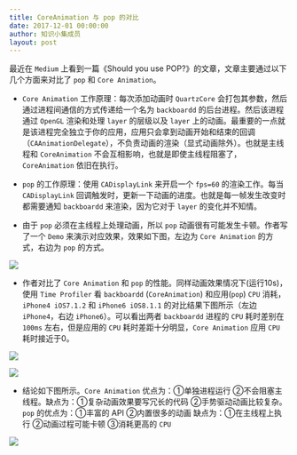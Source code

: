 ```yaml
---
title: CoreAnimation 与 pop 的对比
date: 2017-12-01 00:00:00
author: 知识小集成员
layout: post
---
```


最近在 `Medium` 上看到一篇《Should you use POP?》的文章，文章主要通过以下几个方面来对比了 `pop` 和 `Core Animation`。

* `Core Animation` 工作原理：每次添加动画时 `QuartzCore` 会打包其参数，然后通过进程间通信的方式传递给一个名为 `backboardd` 的后台进程。然后该进程通过 `OpenGL` 渲染和处理 `layer` 的层级以及 `layer` 上的动画。最重要的一点就是该进程完全独立于你的应用，应用只会拿到动画开始和结束的回调（`CAAnimationDelegate`），不负责动画的渲染（显式动画除外）。也就是主线程和 `CoreAnimation` 不会互相影响，也就是即使主线程阻塞了，`CoreAnimation` 依旧在执行。

* `pop` 的工作原理：使用 `CADisplayLink` 来开启一个 `fps=60` 的渲染工作。每当 `CADisplayLink` 回调触发时，更新一下动画的进度。也就是每一帧发生改变时都需要通知 `backboardd` 来渲染，因为它对于 `layer` 的变化并不知情。

* 由于 `pop` 必须在主线程上处理动画，所以 `pop` 动画很有可能发生卡顿。作者写了一个 `Demo` 来演示对应效果，效果如下图，左边为 `Core Animation` 的方式，右边为 `pop` 的方式。

![](https://github.com/southpeak/iOS-tech-set/blob/master/images/2017/12/9-1.gif?raw=true)

* 作者对比了 `Core Animation` 和 `pop` 的性能。同样动画效果情况下(运行10s)，使用 `Time Profiler` 看 `backboardd` (`CoreAnimation`) 和应用(`pop`) `CPU` 消耗，`iPhone4 iOS7.1.2` 和 `iPhone6 iOS8.1.1` 的对比结果下图所示（左边 `iPhone4`，右边 `iPhone6`）。可以看出两者 `backboardd` 进程的 `CPU` 耗时差别在 `100ms` 左右，但是应用的 `CPU` 耗时差距十分明显，`Core Animation` 应用 `CPU` 耗时接近于0。

![](https://github.com/southpeak/iOS-tech-set/blob/master/images/2017/12/9-2.jpg?raw=true)

![](https://github.com/southpeak/iOS-tech-set/blob/master/images/2017/12/9-3.jpg?raw=true)

* 结论如下图所示。`Core Animation` 优点为：①单独进程运行 ②不会阻塞主线程。缺点为：①复杂动画效果要写冗长的代码 ②手势驱动动画比较复杂。 `pop` 的优点为：①丰富的 API ②内置很多的动画 缺点为：①在主线程上执行 ②动画过程可能卡顿 ③消耗更高的 `CPU`

![](https://github.com/southpeak/iOS-tech-set/blob/master/images/2017/12/9-4.jpg?raw=true)
